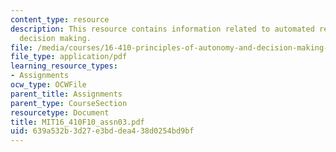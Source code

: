 ```yaml
---
content_type: resource
description: This resource contains information related to automated reasoning and
  decision making.
file: /media/courses/16-410-principles-of-autonomy-and-decision-making-fall-2010/639a532b3d27e3bddea438d0254bd9bf_MIT16_410F10_assn03.pdf
file_type: application/pdf
learning_resource_types:
- Assignments
ocw_type: OCWFile
parent_title: Assignments
parent_type: CourseSection
resourcetype: Document
title: MIT16_410F10_assn03.pdf
uid: 639a532b-3d27-e3bd-dea4-38d0254bd9bf
---
```

